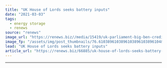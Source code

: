 ```yaml
---
title: "UK House of Lords seeks battery inputs"
date: "2021-03-03"
tags: 
  - energy storage
  - renews
source: "renews"
image_url: "https://renews.biz//media/15419/uk-parliament-big-ben-credit-freeimages.jpg?mode=crop&width=770&heightratio=0.6103896103896103896103896104&slimmage=true"
image_fp: "/assets/img/post_thumbnails/76.6103896103896103896103896104&slimmage=true"
lead: "UK House of Lords seeks battery inputs"
article_url: "https://renews.biz/66885/uk-house-of-lords-seeks-battery-inputs-1/"
---
```


---
